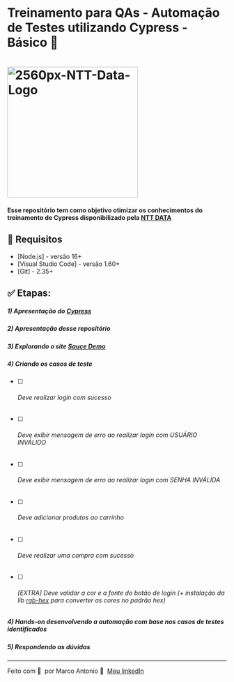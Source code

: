 # Treinamento para QAs - Automação de Testes utilizando Cypress - Básico 🚀

<h1 align="left">
    <img width="300px" src="https://i.ibb.co/qnhR4sx/2560px-NTT-Data-Logo.png" alt="2560px-NTT-Data-Logo">
</h1>

#### Esse repositório tem como objetivo otimizar os conhecimentos do treinamento de Cypress disponibilizado pela [NTT DATA](https://www.linkedin.com/company/ntt-data-europe-latam/mycompany/)

## 🔖 Requisitos

- [Node.js] - versão 16+
- [Visual Studio Code] - versão 1.60+
- [Git] - 2.35+

## ✅ Etapas:

##### 1) Apresentação do [Cypress](https://www.cypress.io/)
##### 2) Apresentação desse repositório
##### 3) Explorando o site [Sauce Demo](https://www.saucedemo.com)
##### 4) Criando os casos de teste
- [ ]  ###### Deve realizar login com sucesso
- [ ]  ###### Deve exibir mensagem de erro ao realizar login com USUÁRIO INVÁLIDO
- [ ]  ###### Deve exibir mensagem de erro ao realizar login com SENHA INVÁLIDA
- [ ]  ###### Deve adicionar produtos ao carrinho
- [ ]  ###### Deve realizar uma compra com sucesso
- [ ]  ###### [EXTRA] Deve validar a cor e a fonte do botão de login (+ instalação da lib [rgb-hex](https://www.npmjs.com/package/rgb-hex) para converter as cores no padrão hex)
##### 4) Hands-on desenvolvendo a automação com base nos casos de testes identificados
##### 5) Respondendo as dúvidas

---

Feito com 💙 &nbsp;por Marco Antonio 👋 &nbsp;[Meu linkedIn](https://www.linkedin.com/in/mrk-silva/)